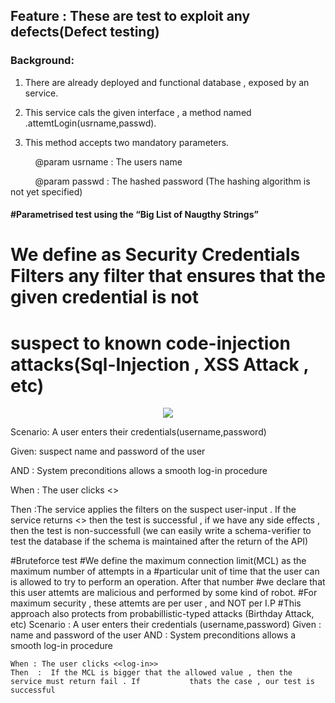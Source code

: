 ## Feature : These are test to exploit any defects(Defect testing)

### Background:
1. There are already deployed and functional database , exposed by an service.

2. This service cals the given interface , a method named .attemtLogin(usrname,passwd).

3. This method accepts two mandatory parameters.

&nbsp;&nbsp;&nbsp;&nbsp;&nbsp;&nbsp;&nbsp;&nbsp;&nbsp;&nbsp;@param usrname : The users name

&nbsp;&nbsp;&nbsp;&nbsp;&nbsp;&nbsp;&nbsp;&nbsp;&nbsp;&nbsp;@param passwd   : The hashed password (The hashing algorithm is not yet specified)


####  #Parametrised test using the “Big List of Naugthy Strings”
  # We define as Security Credentials Filters any filter that ensures that the given credential is not 
  # suspect to known code-injection attacks(Sql-Injection , XSS Attack , etc)
  
  
  <div style="text-align:center"> <img src ="https://csgitlab.reading.ac.uk/SoftwareEngineering_2018-19/Coursework3-Testing/Iota/Testing/raw/a1a79078fd1642fb00a55310f18f66a25067ffd9/Test1/exploits_of_a_mom.png" /></div>
  
  
Scenario: A user enters their credentials(username,password)
  
Given: suspect name and password of the user
    
AND : System preconditions allows a smooth log-in procedure
	   
When : The user clicks <<log-in>>
    
Then  :The service applies the filters on the suspect user-input .
If the service returns <<failed>> then the test is successful , if we have any side effects , then the test is non-successfull
(we can easily write a schema-verifier to test the database if the schema is 		maintained after the return of the API)

#Bruteforce test 
#We define the maximum connection limit(MCL) as the maximum number of attempts in a #particular unit of time that the user can is allowed to try to perform an operation. After that number #we declare that this user attemts are malicious and performed by some kind of robot.
#For maximum security , these attemts are per user , and NOT per I.P 
#This approach also protects from probabillistic-typed attacks (Birthday Attack, etc) 
Scenario : A user enters their credentials (username,password)
	Given : name and password of the user
	AND  : System preconditions allows a smooth log-in procedure
	
	When : The user clicks <<log-in>>
	Then  :  If the MCL is bigger that the allowed value , then the service must return fail . If 			thats the case , our test is successful

